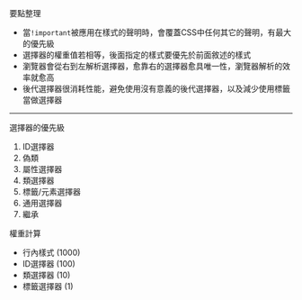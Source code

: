 要點整理
- 當`!important`被應用在樣式的聲明時，會覆蓋CSS中任何其它的聲明，有最大的優先級
- 選擇器的權重值若相等，後面指定的樣式要優先於前面敘述的樣式
- 瀏覽器會從右到左解析選擇器，愈靠右的選擇器愈具唯一性，瀏覽器解析的效率就愈高
- 後代選擇器很消耗性能，避免使用沒有意義的後代選擇器，以及減少使用標籤當做選擇器

---

選擇器的優先級
1. ID選擇器
2. 偽類
3. 屬性選擇器
4. 類選擇器
5. 標籤/元素選擇器
6. 通用選擇器
7. 繼承

權重計算
- 行內樣式 (1000)
- ID選擇器 (100)
- 類選擇器 (10)
- 標籤選擇器 (1)
